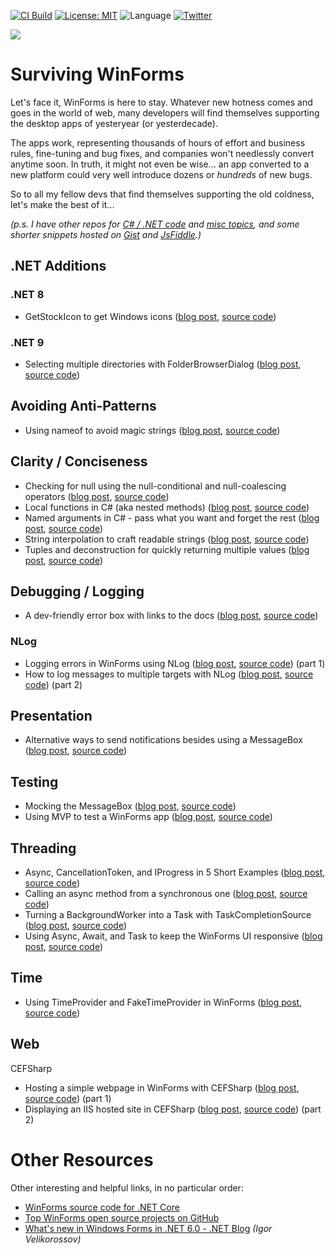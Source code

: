 [![CI Build](https://github.com/grantwinney/Surviving-WinForms/actions/workflows/dotnet.yml/badge.svg?branch=master)](https://github.com/grantwinney/Surviving-WinForms/actions/workflows/dotnet.yml)
[![License: MIT](https://img.shields.io/badge/License-MIT-green.svg)](https://opensource.org/licenses/MIT)
![Language](https://img.shields.io/github/languages/top/grantwinney/Surviving-WinForms.svg)
[![Twitter](https://img.shields.io/twitter/url/http/shields.io.svg)](https://twitter.com/intent/tweet?url=https%3A%2F%2Fgithub.com%2Fgrantwinney%2FSurviving-WinForms&text=We%27re%20stuck%20with%20it..%20let%27s%20make%20the%20best%20of%20it.&hashtags=winforms,csharp)

<img src="https://raw.githubusercontent.com/wiki/grantwinney/Surviving-WinForms/uploads/survival.jpg">

# Surviving WinForms

Let's face it, WinForms is here to stay. Whatever new hotness comes and goes in the world of web, many developers will find themselves supporting the desktop apps of yesteryear (or yesterdecade).

The apps work, representing thousands of hours of effort and business rules, fine-tuning and bug fixes, and companies won't needlessly convert anytime soon. In truth, it might not even be wise... an app converted to a new platform could very well introduce dozens or _hundreds_ of new bugs.

So to all my fellow devs that find themselves supporting the old coldness, let's make the best of it...

_(p.s. I have other repos for [C# / .NET code](https://github.com/grantwinney/CSharpDotNetExamples) and [misc topics](https://github.com/grantwinney/BlogCodeSamples), and some shorter snippets hosted on [Gist](https://gist.github.com/grantwinney) and [JsFiddle](https://jsfiddle.net/user/grantwinney/fiddles/).)_

## .NET Additions

### .NET 8

- GetStockIcon to get Windows icons ([blog post](https://grantwinney.com/how-to-use-getstockicon-for-winforms), [source code](https://github.com/grantwinney/Surviving-WinForms/tree/master/.NET%2008/GetStockIcon))

### .NET 9

- Selecting multiple directories with FolderBrowserDialog ([blog post](https://grantwinney.com/selecting-multiple-directories-with-the-winforms-folderbrowserdialog-in-dotnet), [source code](https://github.com/grantwinney/Surviving-WinForms/tree/master/.NET%2009/FolderBrowserDialogMultiSelect))


## Avoiding Anti-Patterns

- Using nameof to avoid magic strings ([blog post](https://grantwinney.com/using-nameof-to-avoid-magic-strings), [source code](https://github.com/grantwinney/Surviving-WinForms/tree/master/AntiPatterns/MagicStrings/NameOfVersusMagicStrings))

## Clarity / Conciseness

- Checking for null using the null-conditional and null-coalescing operators ([blog post](https://grantwinney.com/null-conditional-and-null-coalescing-operators), [source code](https://github.com/grantwinney/Surviving-WinForms/tree/master/ClarityConciseness/NullHandlingOperators))
- Local functions in C# (aka nested methods) ([blog post](https://grantwinney.com/local-functions-in-csharp-aka-nested-methods), [source code](https://github.com/grantwinney/Surviving-WinForms/tree/master/ClarityConciseness/LocalFunctions))
- Named arguments in C# - pass what you want and forget the rest ([blog post](https://grantwinney.com/named-arguments-in-c-pass-what-you-want-and-forget-the-rest), [source code](https://github.com/grantwinney/Surviving-WinForms/tree/master/ClarityConciseness/NamedArguments))
- String interpolation to craft readable strings ([blog post](https://grantwinney.com/using-string-interpolation-to-craft-readable-strings), [source code](https://github.com/grantwinney/Surviving-WinForms/tree/master/ClarityConciseness/StringInterpolation))
- Tuples and deconstruction for quickly returning multiple values ([blog post](https://grantwinney.com/using-tuple-and-deconstruction-to-return-multiple-values), [source code](https://github.com/grantwinney/Surviving-WinForms/tree/master/ClarityConciseness/TupleDeconstruction))

## Debugging / Logging

- A dev-friendly error box with links to the docs ([blog post](https://grantwinney.com/the-helpful-exception-box/), [source code](https://github.com/grantwinney/Surviving-WinForms/tree/master/Debugging/Misc/MessageBoxForDevs))

### NLog

- Logging errors in WinForms using NLog ([blog post](https://grantwinney.com/log-errors-in-winforms-with-nlog), [source code](https://github.com/grantwinney/Surviving-WinForms/tree/master/Debugging/Logging/NLogUtility)) (part 1)
- How to log messages to multiple targets with NLog ([blog post](https://grantwinney.com/how-to-log-messages-to-multiple-targets-with-nlog), [source code](https://github.com/grantwinney/Surviving-WinForms/tree/master/Debugging/Logging/MultipleNLogTargets)) (part 2)

## Presentation

- Alternative ways to send notifications besides using a MessageBox ([blog post](https://grantwinney.com/other-ways-to-notify-user-besides-messagebox), [source code](https://github.com/grantwinney/Surviving-WinForms/tree/master/Presentation/Native/AlternativesToMessageBox))

## Testing 

- Mocking the MessageBox ([blog post](https://grantwinney.com/mocking-messagebox-in-winforms/), [source code](https://github.com/grantwinney/Surviving-WinForms/tree/master/Testing/MockingMessageBox))
- Using MVP to test a WinForms app ([blog post](https://grantwinney.com/its-possible-to-test-a-winforms-app-using-mvp), [source code](https://github.com/grantwinney/Surviving-WinForms/tree/master/Testing/MVP))

## Threading

- Async, CancellationToken, and IProgress in 5 Short Examples ([blog post](https://grantwinney.com/async-in-5-short-examples), [source code](https://github.com/grantwinney/Surviving-WinForms/tree/master/Threading/SimpleAsyncExamples))
- Calling an async method from a synchronous one ([blog post](https://grantwinney.com/call-an-async-method-from-a-synchronous-one), [source code](https://github.com/grantwinney/Surviving-WinForms/tree/master/Threading/CallingAsyncMethodFromSynchronousCode))
- Turning a BackgroundWorker into a Task with TaskCompletionSource ([blog post](https://grantwinney.com/turning-a-backgroundworker-into-a-task-with-taskcompletionsource), [source code](https://github.com/grantwinney/Surviving-WinForms/tree/master/Threading/TaskCompletion))
- Using Async, Await, and Task to keep the WinForms UI responsive ([blog post](https://grantwinney.com/using-async-await-and-task-to-keep-the-winforms-ui-more-responsive), [source code](https://github.com/grantwinney/Surviving-WinForms/tree/master/Threading/AsyncAwait))

## Time

- Using TimeProvider and FakeTimeProvider in WinForms ([blog post](https://grantwinney.com/using-timeprovider-and-faketimeprovider-in-winforms), [source code](https://github.com/grantwinney/Surviving-WinForms/tree/master/Time/TimeAbstraction))

## Web

CEFSharp

- Hosting a simple webpage in WinForms with CEFSharp ([blog post](https://grantwinney.com/hosting-a-simple-webpage-in-winforms-with-cefsharp), [source code](https://github.com/grantwinney/Surviving-WinForms/tree/master/Web/CEFSharp/BasicCefSharp)) (part 1)
- Displaying an IIS hosted site in CEFSharp ([blog post](https://grantwinney.com/displaying-an-iis-hosted-site-in-cefsharp), [source code](https://github.com/grantwinney/Surviving-WinForms/tree/master/Web/CEFSharp/BasicCefSharpIIS)) (part 2)


# Other Resources

Other interesting and helpful links, in no particular order:

- [WinForms source code for .NET Core](https://github.com/dotnet/winforms)
- [Top WinForms open source projects on GitHub](https://awesomeopensource.com/projects/winforms)
- [What's new in Windows Forms in .NET 6.0 - .NET Blog](https://devblogs.microsoft.com/dotnet/whats-new-in-windows-forms-in-net-6-0) _(Igor Velikorossov)_
